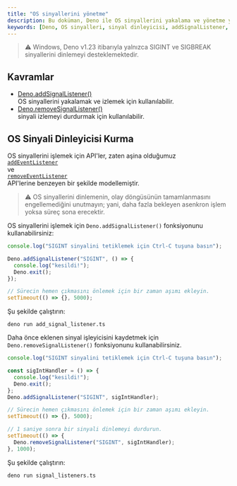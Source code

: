 ```yaml
---
title: "OS sinyallerini yönetme"
description: Bu doküman, Deno ile OS sinyallerini yakalama ve yönetme yöntemlerini açıklamaktadır. Detaylar, sinyal dinleyicislerinin kurulumu ve kullanımı ile ilgili örnekler içermektedir.
keywords: [Deno, OS sinyalleri, sinyal dinleyicisi, addSignalListener, removeSignalListener]
---
```


> ⚠️ Windows, Deno v1.23 itibarıyla yalnızca SIGINT ve SIGBREAK sinyallerini dinlemeyi desteklemektedir.

## Kavramlar

- [Deno.addSignalListener()](https://docs.deno.com/api/deno/~/Deno.addSignalListener)  
  OS sinyallerini yakalamak ve izlemek için kullanılabilir.
- [Deno.removeSignalListener()](https://docs.deno.com/api/deno/~/Deno.removeSignalListener)  
  sinyali izlemeyi durdurmak için kullanılabilir.

## OS Sinyali Dinleyicisi Kurma

OS sinyallerini işlemek için API'ler, zaten aşina olduğumuz  
[`addEventListener`](https://developer.mozilla.org/en-US/docs/Web/API/EventTarget/addEventListener)  
ve  
[`removeEventListener`](https://developer.mozilla.org/en-US/docs/Web/API/EventTarget/removeEventListener)  
API'lerine benzeyen bir şekilde modellemiştir.

> ⚠️ OS sinyallerini dinlemenin, olay döngüsünün tamamlanmasını engellemediğini unutmayın; yani, daha fazla bekleyen asenkron işlem yoksa süreç sona erecektir.

OS sinyallerini işlemek için `Deno.addSignalListener()` fonksiyonunu kullanabilirsiniz:

```ts title="add_signal_listener.ts"
console.log("SIGINT sinyalini tetiklemek için Ctrl-C tuşuna basın");

Deno.addSignalListener("SIGINT", () => {
  console.log("kesildi!");
  Deno.exit();
});

// Sürecin hemen çıkmasını önlemek için bir zaman aşımı ekleyin.
setTimeout(() => {}, 5000);
```

Şu şekilde çalıştırın:

```shell
deno run add_signal_listener.ts
```

Daha önce eklenen sinyal işleyicisini kaydetmek için `Deno.removeSignalListener()` fonksiyonunu kullanabilirsiniz.

```ts title="signal_listeners.ts"
console.log("SIGINT sinyalini tetiklemek için Ctrl-C tuşuna basın");

const sigIntHandler = () => {
  console.log("kesildi!");
  Deno.exit();
};
Deno.addSignalListener("SIGINT", sigIntHandler);

// Sürecin hemen çıkmasını önlemek için bir zaman aşımı ekleyin.
setTimeout(() => {}, 5000);

// 1 saniye sonra bir sinyali dinlemeyi durdurun.
setTimeout(() => {
  Deno.removeSignalListener("SIGINT", sigIntHandler);
}, 1000);
```

Şu şekilde çalıştırın:

```shell
deno run signal_listeners.ts
```